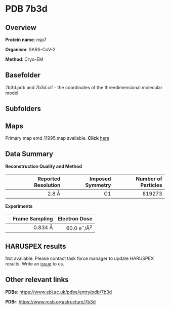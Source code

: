 # PDB 7b3d

## Overview

**Protein name**: nsp7

**Organism**: SARS-CoV-2

**Method**: Cryo-EM



## Basefolder

7b3d.pdb and 7b3d.cif - the coordinates of the threedimensional molecular model

## Subfolders









## Maps

Primary map emd_11995.map available. **Click** [here](http://ftp.wwpdb.org/pub/emdb/structures/EMD-11995/map/) 

## Data Summary
**Reconstruction Quality and Method**

|   | Reported Resolution | Imposed Symmetry | Number of Particles |
|---|-------------:|----------------:|--------------:|
|   |2.8 Å|C1|819273|

**Experiments**

|   | Frame Sampling | Electron Dose |
|---|-------------:|----------------:|
|   |0.834 Å|60.0 e<sup>-</sup>/Å<sup>2</sup>|

## HARUSPEX results

Not available. Please contact task force manager to update HARUSPEX results. Write an [issue](https://github.com/thorn-lab/coronavirus_structural_task_force/issues) to us.

## Other relevant links 
**PDBe**:  https://www.ebi.ac.uk/pdbe/entry/pdb/7b3d
 
**PDBr**: https://www.rcsb.org/structure/7b3d 
